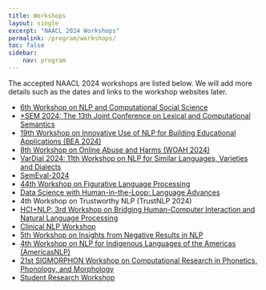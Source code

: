 ```yaml
---
title: Workshops
layout: single
excerpt: "NAACL 2024 Workshops"
permalink: /program/workshops/
toc: false
sidebar: 
    nav: program
---
```


The accepted NAACL 2024 workshops are listed below. We will add more details such as the dates and links to the workshop websites later.

* [6th Workshop on NLP and Computational Social Science](https://sites.google.com/site/nlpandcss/)
* [*SEM 2024: The 13th Joint Conference on Lexical and Computational Semantics](https://sites.google.com/view/starsem2024)
* [19th Workshop on Innovative Use of NLP for Building Educational Applications (BEA 2024)](https://sig-edu.org/bea/2024)
* [8th Workshop on Online Abuse and Harms (WOAH 2024)](https://www.workshopononlineabuse.com/)
* [VarDial 2024: 11th Workshop on NLP for Similar Languages, Varieties and Dialects](https://sites.google.com/view/vardial-2024)
* [SemEval-2024](https://semeval.github.io/SemEval2024/)
* [44th Workshop on Figurative Language Processing](http://sites.google.com/view/figlang2024)
* [Data Science with Human-in-the-Loop: Language Advances](https://www.dashworkshops.org/)
* 4th Workshop on Trustworthy NLP (TrustNLP 2024)
* [HCI+NLP: 3rd Workshop on Bridging Human-Computer Interaction and Natural Language Processing](https://sites.google.com/view/hciandnlp/home)
* [Clinical NLP Workshop](https://clinical-nlp.github.io/2024/)
* [5th Workshop on Insights from Negative Results in NLP](https://insights-workshop.github.io/)
* [4th Workshop on NLP for Indigenous Languages of the Americas (AmericasNLP)](https://turing.iimas.unam.mx/americasnlp/)
* [21st SIGMORPHON Workshop on Computational Research in Phonetics, Phonology, and Morphology](https://sigmorphon.github.io/workshops/2024/) 
* [Student Research Workshop](https://naacl2024-srw.github.io/)
